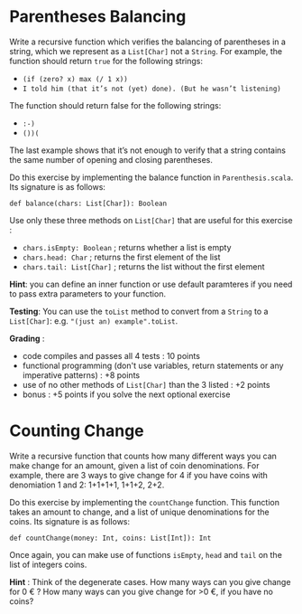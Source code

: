 # Parentheses Balancing

Write a recursive function which verifies the balancing of parentheses in a string, which we represent as a `List[Char]` not a `String`. 
For example, the function should return `true` for the following strings:

 - `(if (zero? x) max (/ 1 x))`
 - `I told him (that it’s not (yet) done). (But he wasn’t listening)`
 
 The function should return false for the following strings:
 
 - `:-)`
 - `())(`
 
The last example shows that it’s not enough to verify that a string contains the same number of opening and closing parentheses.

Do this exercise by implementing the balance function in `Parenthesis.scala`. Its signature is as follows:

    def balance(chars: List[Char]): Boolean

Use only these three methods on `List[Char]` that are useful for this exercise :

 - `chars.isEmpty: Boolean` ; returns whether a list is empty 
 - `chars.head: Char` ; returns the first element of the list 
 - `chars.tail: List[Char]` ; returns the list without the first element


**Hint**: you can define an inner function or use default paramteres if you need to pass extra parameters to your function.

**Testing**: You can use the `toList` method to convert from a `String` to a `List[Char]`: e.g. `"(just an) example".toList`.

**Grading** : 

- code compiles and passes all 4 tests : 10 points
- functional programming (don't use variables, return statements or any imperative patterns) : +8 points
- use of no other methods of `List[Char]` than the 3 listed : +2 points
- bonus : +5 points if you solve the next optional exercise

# Counting Change

Write a recursive function that counts how many different ways you can make change for an amount, given a list of coin denominations. 
For example, there are 3 ways to give change for 4 if you have coins with denomiation 1 and 2: 1+1+1+1, 1+1+2, 2+2.

Do this exercise by implementing the `countChange` function. This function takes an amount to change, and a list of unique denominations for the coins. Its signature is as follows:

    def countChange(money: Int, coins: List[Int]): Int
    
Once again, you can make use of functions `isEmpty`, `head` and `tail` on the list of integers coins.

**Hint** : Think of the degenerate cases. How many ways can you give change for 0 € ? How many ways can you give change for >0 €, if you have no coins?

